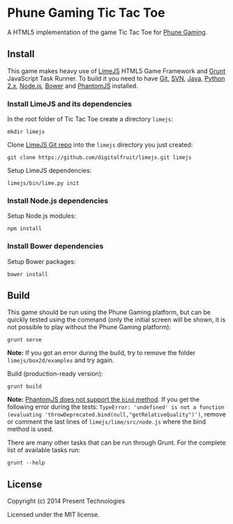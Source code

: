 # Phune Gaming Tic Tac Toe

A HTML5 implementation of the game Tic Tac Toe for [Phune Gaming](http://www.phune.com/).

## Install

This game makes heavy use of [LimeJS](http://www.limejs.com/) HTML5 Game Framework and [Grunt](http://gruntjs.com/) JavaScript Task Runner. To build it you need to have [Git](http://git-scm.com/), [SVN](http://subversion.apache.org/), [Java](https://www.java.com/), [Python 2.x](http://www.python.org/), [Node.js](http://nodejs.org/), [Bower](http://bower.io) and [PhantomJS](http://phantomjs.org/) installed.

### Install LimeJS and its dependencies

In the root folder of Tic Tac Toe create a directory `limejs`:

```
mkdir limejs
```

Clone [LimeJS Git repo](https://github.com/digitalfruit/limejs) into the `limejs` directory you just created:

```
git clone https://github.com/digitalfruit/limejs.git limejs
```

Setup LimeJS dependencies:

```
limejs/bin/lime.py init
```

### Install Node.js dependencies

Setup Node.js modules:

```
npm install
```

### Install Bower dependencies

Setup Bower packages:

```
bower install
```

## Build

This game should be run using the Phune Gaming platform, but can be quickly tested using the command (only the initial screen will be shown, it is not possible to play without the Phune Gaming platform):

```
grunt serve
```

**Note:** If you got an error during the build, try to remove the folder `limejs/box2d/examples` and try again.

Build (production-ready version):

```
grunt build
```

**Note:** [PhantomJS does not support the `bind` method](https://groups.google.com/forum/#!msg/phantomjs/r0hPOmnCUpc/uxusqsl2LNoJ). If you get the following error during the tests: `TypeError: 'undefined' is not a function (evaluating 'throwDeprecated.bind(null,"getRelativeQuality")')`, remove or comment the last lines of `limejs/lime/src/node.js` where the bind method is used.

There are many other tasks that can be run through Grunt. For the complete list of available tasks run:

```
grunt --help
```

## License

Copyright (c) 2014 Present Technologies

Licensed under the MIT license.
